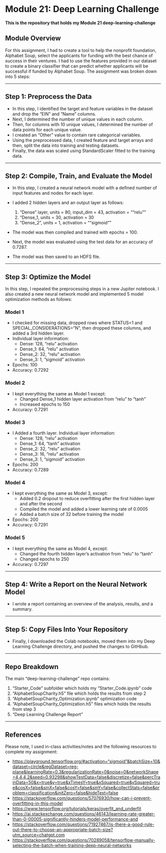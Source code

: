 # Module 21: Deep Learning Challenge

**This is the repository that holds my Module 21 deep-learning-challenge**

## Module Overview

For this assignment, I had to create a tool to help the nonprofit foundation, Alphabet Soup, select the applicants for funding with the best chance of success in their ventures. I had to use the features provided in our dataset to create a binary classifier that can predict whether applicants will be successful if funded by Alphabet Soup. The assignment was broken down into 5 steps:

---

## Step 1: Preprocess the Data

- In this step, I identified the target and feature variables in the dataset and drop the “EIN” and “Name” columns.  
- Next, I determined the number of unique values in each column.  
- Then, for columns with 10 unique values, I determined the number of data points for each unique value.  
- I created an “Other” value to contain rare categorical variables.  
- Using the preprocessed data, I created feature and target arrays and then, split the data into training and testing datasets.  
- Finally, the data was scaled using StandardScaler fitted to the training data.

---

## Step 2: Compile, Train, and Evaluate the Model

- In this step, I created a neural network model with a defined number of input features and nodes for each layer.  
- I added 2 hidden layers and an output layer as follows:
  1) “Dense” layer, units = 80, input_dim = 43, activation = ““relu””
  2) “Dense_1, units = 30, activation = 30
  3) “Dense_2”, units = 1, activation = ““sigmoid””

- The model was then compiled and trained with epochs = 100.  
- Next, the model was evaluated using the test data for an accuracy of 0.7287.  
- The model was then saved to an HDFS file.

---

## Step 3: Optimize the Model

In this step, I repeated the preprocessing steps in a new Jupiter notebook. I also created a new neural network model and implemented 5 model optimization methods as follows:

### Model 1
- I checked for missing data, dropped rows where STATUS=1 and SPECIAL_CONSIDERATIONS=”N”, then dropped these columns, and added a 3rd hidden layer.
- Individual layer information:  
  - Dense: 128, “relu” activation  
  - Dense_1: 64, “relu” activation  
  - Dense_2: 32, “relu” activation  
  - Dense_3: 1, “sigmoid” activation  
- Epochs: 100  
- Accuracy: 0.7292

### Model 2
- I kept everything the same as Model 1 except:
  - Changed Dense_1 hidden layer activation from “relu” to “tanh”
  - Increased epochs to 150  
- Accuracy: 0.7291

### Model 3
- I Added a fourth layer. Individual layer information:
  - Dense: 128, “relu” activation  
  - Dense_1: 64, “tanh” activation  
  - Dense_2: 32, “relu” activation  
  - Dense_3: 16, “relu” activation  
  - Dense_3: 1, “sigmoid” activation  
- Epochs: 200  
- Accuracy: 0.7289

### Model 4
- I kept everything the same as Model 3, except:
  - Added 0.2 dropout to reduce overfitting after the first hidden layer and after the second
  - Compiled the model and added a lower learning rate of 0.0005
  - Added a batch size of 32 before training the model  
- Epochs: 200  
- Accuracy: 0.7291

### Model 5
- I kept everything the same as Model 4, except:
  - Changed the fourth hidden layer’s activation from “relu” to “tanh”
  - Changed epochs to 250  
- Accuracy: 0.7297

---

## Step 4: Write a Report on the Neural Network Model

- I wrote a report containing an overview of the analysis, results, and a summary.

---

## Step 5: Copy Files Into Your Repository

- Finally, I downloaded the Colab notebooks, moved them into my Deep Learning Challenge directory, and pushed the changes to GitHbub.

---

## Repo Breakdown

The main “deep-learning-challenge” repo contains:
1. “Starter_Code” subfolder which holds my “Starter_Code.ipynb” code  
2. “AlphabetSoupCharity.h5” file which holds the results from step 2  
3. “AlphabetSoupCharity_Optimization.ipynb” optimization code  
4. “AlphabetSoupCharity_Optimization.h5” files which holds the results from step 3  
5. “Deep Learning Challenge Report”

---

## References

Please note, I used in-class activities/notes and the following resources to complete my assignment:

- https://playground.tensorflow.org/#activation=“sigmoid”&batchSize=10&dataset=circle&regDataset=reg-plane&learningRate=0.3&regularizationRate=0&noise=0&networkShape=4,4,4,2&seed=0.93298&showTestData=false&discretize=false&percTrainData=50&x=true&y=true&xTimesY=true&xSquared=true&ySquared=true&cosX=false&sinX=false&cosY=false&sinY=false&collectStats=false&problem=classification&initZero=false&hideText=false  
- https://stackoverflow.com/questions/57076930/how-can-i-prevent-overfitting-in-this-model  
- https://www.tensorflow.org/tutorials/keras/overfit_and_underfit  
- https://ai.stackexchange.com/questions/46143/learning-rate-greater-than-0-00005-significantly-hinders-model-performance-and  
- https://stackoverflow.com/questions/71927467/is-there-a-good-rule-out-there-to-choose-an-appropriate-batch-size?utm_source=chatgpt.com  
- https://stackoverflow.com/questions/70289058/tensorflow-manually-selecting-the-batch-when-training-deep-neural-networks
